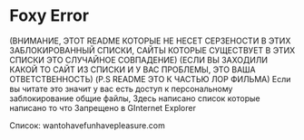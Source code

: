 # Foxy Error
(ВНИМАНИЕ, ЭТОТ README КОТОРЫЕ НЕ НЕСЕТ СЕРЗЕНОСТИ В ЭТИХ ЗАБЛОКИРОВАННЫЙ СПИСКИ, САЙТЫ КОТОРЫЕ СУЩЕСТВУЕТ В ЭТИХ СПИСКИ ЭТО СЛУЧАЙНОЕ СОВПАДЕНИЕ)
(ЕСЛИ ВЫ ЗАХОДИЛИ КАКОЙ ТО САЙТ ИЗ СПИСКИ И У ВАС ПРОБЛЕМЫ, ЭТО ВАША ОТВЕТСТВЕННОСТЬ)
(P.S README ЭТО К ЧАСТЬЮ ЛОР ФИЛЬМА)
Если вы читате это значит у вас есть доступ к персональному заблокирование общие файлы,
Здесь написано список которые написано то что Запрещено в GInternet Explorer

Список:
wantohavefunhavepleasure.com
